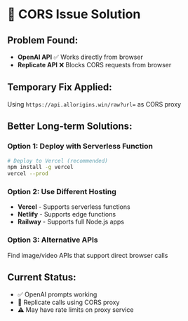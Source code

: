 # 🚨 CORS Issue Solution

## Problem Found:
- **OpenAI API** ✅ Works directly from browser
- **Replicate API** ❌ Blocks CORS requests from browser

## Temporary Fix Applied:
Using `https://api.allorigins.win/raw?url=` as CORS proxy

## Better Long-term Solutions:

### Option 1: Deploy with Serverless Function
```bash
# Deploy to Vercel (recommended)
npm install -g vercel
vercel --prod
```

### Option 2: Use Different Hosting
- **Vercel** - Supports serverless functions
- **Netlify** - Supports edge functions  
- **Railway** - Supports full Node.js apps

### Option 3: Alternative APIs
Find image/video APIs that support direct browser calls

## Current Status:
- ✅ OpenAI prompts working
- 🔄 Replicate calls using CORS proxy
- ⚠️ May have rate limits on proxy service

